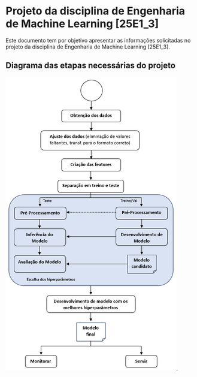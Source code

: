 # Projeto da disciplina de Engenharia de Machine Learning [25E1_3]

Este documento tem por objetivo apresentar as informações solicitadas no projeto da disciplina de Engenharia de Machine Learning [25E1_3].

## Diagrama das etapas necessárias do projeto

![Diagrama do projeto](diagrama.PNG).